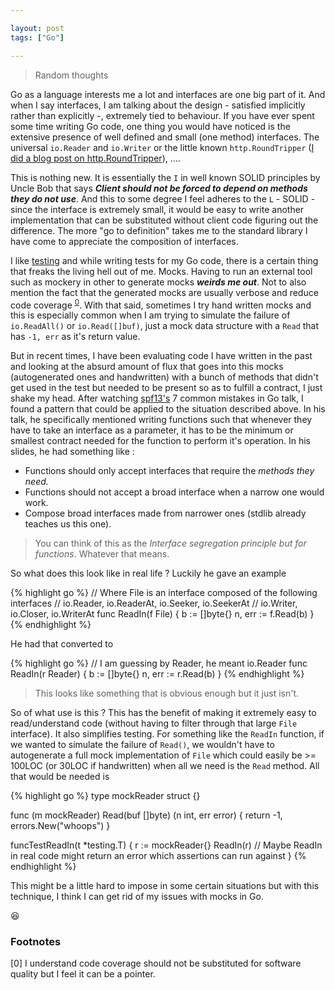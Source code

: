 ```yaml
---

layout: post
tags: ["Go"]

---
```


> Random thoughts

Go as a language interests me a lot and interfaces are one big part of it.
And when I say interfaces, I am talking about the design - satisfied implicitly rather than explicitly -, extremely tied to behaviour.
If you have ever spent some time writing Go code, one thing you would have noticed is the extensive presence of
well defined and small (one method) interfaces.
The universal `io.Reader` and `io.Writer` or the little known `http.RoundTripper` ([I did a blog post on http.RoundTripper][round_tripping]), ....

This is nothing new. It is essentially the `I` in well known SOLID principles by Uncle Bob that
says ___Client should not be forced to depend on methods they do not use___.
And this to some degree I feel adheres to the `L` - SOLID - since the interface is extremely small, it would be
easy to write another implementation that can be substituted without client code figuring out the difference.
The more "go to definition" takes me to the standard library I have come to appreciate the composition of interfaces.

I like [testing](/tags/#testing) and while writing tests for my Go code, there is a certain thing that freaks the living hell out of me. Mocks.
Having to run an external tool such as mockery in other to generate mocks ___weirds me out___. Not to also mention the fact that the generated mocks
are usually verbose and reduce code coverage <sup>[0](#footnotes2)</sup>. With that said, sometimes I try hand written mocks and this is especially common when
I am trying to simulate the failure of `io.ReadAll()` or `io.Read([]buf)`, just a mock data structure with a `Read` that has `-1, err` as it's
return value.

But in recent times, I have been evaluating code I have written in the past and looking at the absurd amount of flux that goes into this mocks
(autogenerated ones and handwritten) with a bunch of methods that didn't get used in the test but needed to be present so as to fulfill a contract, I
just shake my head.
After watching [spf13's][spf] 7 common mistakes in Go talk, I found a pattern that could be applied to the situation described above.
In his talk, he specifically mentioned writing functions such that whenever they have to take an interface as a parameter,
it has to be the minimum or smallest contract needed for the function to perform it's operation. In his slides, he had something like :

- Functions should only accept interfaces that require the _methods they need._
- Functions should not accept a broad interface when a narrow one would work.
- Compose broad interfaces made from narrower ones (stdlib already teaches us this one).

> You can think of this as the _Interface segregation principle but for functions_. Whatever that means.

So what does this look like in real life ? Luckily he gave an example

{% highlight go %}
// Where File is an interface composed of the following interfaces
// io.Reader, io.ReaderAt, io.Seeker, io.SeekerAt
// io.Writer, io.Closer, io.WriterAt
func ReadIn(f File) {
	 b := []byte{}
	 n, err := f.Read(b)
}
{% endhighlight %}

He had that converted to

{% highlight go %}
// I am guessing by Reader, he meant io.Reader
func ReadIn(r Reader) {
	 b := []byte{}
	 n, err := r.Read(b)
}
{% endhighlight %}

> This looks like something that is obvious enough but it just isn't.

So of what use is this ? This has the benefit of making it extremely easy to read/understand code (without having to filter through that large
`File` interface). It also simplifies testing.
For something like the `ReadIn` function, if we wanted to simulate the failure of `Read()`,
we wouldn't have to autogenerate a full mock implementation of `File` which could easily be >= 100LOC (or 30LOC if handwritten)
when all we need is the `Read` method. All that would be needed is

{% highlight go %}
type mockReader struct {}

func (m mockReader) Read(buf []byte) (n int, err error) {
	return -1, errors.New("whoops")
}

funcTestReadIn(t *testing.T) {
	r := mockReader{}
	ReadIn(r)
	// Maybe ReadIn in real code might return an error which assertions can run against
}
{% endhighlight %}

This might be a little hard to impose in some certain situations but with this technique,
I think I can get rid of my issues with mocks in Go.

:satisfied:

### Footnotes

<div id="footnotes"></div>

<div id="footnotes2"></div>
[0] I understand code coverage should not be substituted for software quality but I feel it can be a pointer.

[round_tripping]: /blog/2017/07/24/roundtripper-go
[spf]: http://spf13.com/presentation/7-common-mistakes-in-go-2015/

